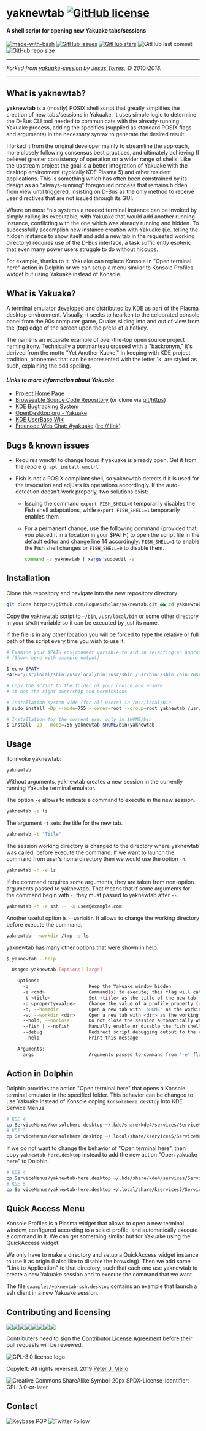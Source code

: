 # yaknewtab [![GitHub license](https://img.shields.io/github/license/RogueScholar/yaknewtab.svg?logo=GNU&style=for-the-badge)](https://github.com/RogueScholar/yaknewtab/blob/master/LICENSE)

#### A shell script for opening new Yakuake tabs/sessions

[![made-with-bash](https://img.shields.io/static/v1.svg?label=Made%20With&message=Bash&color=blue&logo=GNU&style=for-the-badge)](https://www.gnu.org/software/bash/) [![GitHub issues](https://img.shields.io/github/issues/RogueScholar/yaknewtab.svg?logo=GitHub&style=for-the-badge)](https://github.com/RogueScholar/yaknewtab/issues) [![GitHub stars](https://img.shields.io/github/stars/RogueScholar/yaknewtab.svg?logo=GitHub&style=for-the-badge)](https://github.com/RogueScholar/yaknewtab/stargazers) ![GitHub last commit](https://img.shields.io/github/last-commit/RogueScholar/yaknewtab.svg?logo=GitHub&style=for-the-badge) ![GitHub repo size](https://img.shields.io/github/repo-size/RogueScholar/yaknewtab.svg?logo=GitHub&style=for-the-badge)

___
_Forked from [yakuake-session](https://github.com/aplatanado/yakuake-session) by [Jesús Torres](https://github.com/aplatanado), © 2010-2018._
___

## What is yaknewtab?

**yaknewtab** is a (mostly) POSIX shell script that greatly simplifies the creation of new tabs/sessions in Yakuake. It uses simple logic to determine the D-Bus CLI tool needed to communicate with the already-running Yakuake process, adding the specifics (supplied as standard POSIX flags and arguments) in the necessary syntax to generate the desired result.

I forked it from the original developer mainly to streamline the approach, more closely following consensus best practices, and ultimately achieving (I believe) greater consistency of operation on a wider range of shells. Like the upstream project the goal is a better integration of Yakuake with the desktop environment (typically KDE Plasma 5) and other resident applications. This is something which has often been constrained by its design as an "always-running" foreground process that remains hidden from view until triggered, insisting on D-Bus as the only method to receive user directives that are not issued through its GUI.

Where on most *nix systems a needed terminal instance can be invoked by simply calling its executable, with Yakuake that would add another running instance, conflicting with the one which was already running and hidden. To successfully accomplish new instance creation with Yakuake (i.e. telling the hidden instance to show itself and add a new tab in the requested working directory) requires use of the D-Bus interface, a task sufficiently esoteric that even many power users struggle to do without hiccups.

For example, thanks to it, Yakuake can replace Konsole in "Open terminal here" action in Dolphin or we can setup a menu similar to Konsole Profiles widget but using Yakuake instead of Konsole.

## What is Yakuake?

A terminal emulator developed and distributed by KDE as part of the Plasma desktop environment. Visually, it seeks to hearken to the celebrated console panel from the 90s computer game, Quake: sliding into and out of view from the (top) edge of the screen upon the press of a hotkey.

The name is an exquisite example of over-the-top open source project naming irony. Technically a portmanteau crossed with a "backronym," it's derived from the motto "Yet Another Kuake." In keeping with KDE project tradition, phonemes that can be represented with the letter 'k' are styled as such, explaining the odd spelling.

#### _Links to more information about Yakuake_

* [Project Home Page](https://kde.org/applications/system/yakuake/)
* [Browseable Source Code Repository](https://cgit.kde.org/yakuake.git/) (or clone via [git](git://anongit.kde.org/yakuake.git)/[https](https://anongit.kde.org/yakuake.git))
* [KDE Bugtracking System](https://bugs.kde.org/buglist.cgi?component=general&list_id=1612098&product=yakuake&resolution=---)
* [OpenDesktop.org - Yakuake](https://www.linux-apps.com/content/show.php?content=29153)
* [KDE UserBase Wiki](https://userbase.kde.org/Yakuake)
* [Freenode Web Chat: #yakuake](http://webchat.freenode.net/?randomnick=1&channels=%23yakuake&prompt=1&uio=MTY9dHJ1ZSY5PXRydWUmMTI9dHJ1ZQ6c) ([irc:// link](irc://irc.freenode.org/#yakuake))

## Bugs & known issues

* Requires wmctrl to change focus if yakuake is already open. Get it from the repo e.g. `apt install wmctrl`

* Fish is not a POSIX compliant shell, so yaknewtab detects if it is used for the invocation and adjusts its operations accordingly. If the auto-detection doesn't work properly, two solutions exist:
  * Issuing the command `export FISH_SHELL=0` temporarily disables the Fish shell adaptations, while `export FISH_SHELL=1` temporarily enables them

  * For a permanent change, use the following command (provided that you placed it in a location in your $PATH) to open the script file in the default editor and change line 14 accordingly: `FISH_SHELL=1` to enable the Fish shell changes or `FISH_SHELL=0` to disable them.

      ```bash
      command -v yaknewtab | xargs sudoedit -e
      ```

## Installation

Clone this repository and navigate into the new repository directory.

```bash
git clone https://github.com/RogueScholar/yaknewtab.git && cd yaknewtab
```

Copy the yaknewtab script to `~/bin`, `/usr/local/bin` or some other directory in your `$PATH` variable so it can be executed by just its name.

If the file is in any other location you will be forced to type the relative or full path of the script every time you wish to use it.

```bash
# Examine your $PATH environment variable to aid in selecting an appropriate folder
# (Shown here with example output)

$ echo $PATH
PATH="/usr/local/sbin:/usr/local/bin:/usr/sbin:/usr/bin:/sbin:/bin:/usr/games:$HOME/bin"

# Copy the script to the folder of your choice and ensure
# it has the right ownership and permissions

# Installation system-wide (for all users) in /usr/local/bin
$ sudo install -Dp --mode=755 --owner=root --group=root yaknewtab /usr/local/bin/yaknewtab

# Installation for the current user only in $HOME/bin
$ install -Dp --mode=755 yaknewtab $HOME/bin/yaknewtab
```

## Usage

To invoke yaknewtab:

`yaknewtab`

Without arguments, yaknewtab creates a new session in the currently running Yakuake terminal emulator.

The option `-e` allows to indicate a command to execute in the new session.

```bash
yaknewtab -e ls
```

The argument `-t` sets the title for the new tab.

```bash
yaknewtab -t "Title"
```

The session working directory is changed to the directory where yaknewtab
was called, before execute the command. If we want to launch the command from
user's home directory then we would use the option `-h`.

```bash
yaknewtab -h -e ls
```

If the command requires some arguments, they are taken from non-option
arguments passed to yaknewtab. That means that if some arguments for the
command begin with `-`, they must passed to yaknewtab after `--`.

```bash
yaknewtab -h -e ssh -- -X user@example.com
```

Another useful option is `--workdir`. It allows to change the working directory
before execute the command.

```bash
yaknewtab --workdir /tmp -e ls
```

yaknewtab has many other options that were shown in help.

```bash
$ yaknewtab --help

  Usage: yaknewtab [options] [args]

    Options:
      -q                      Keep the Yakuake window hidden
      -e <cmd>                Command(s) to execute; this flag will catch all subsequent arguments, so must be called last
      -t <title>              Set <title> as the title of the new tab
      -p <property=value>     Change the value of a profile property (only for KDE 4)
      -h, --homedir           Open a new tab with '$HOME' as the working directory
      -w, --workdir <dir>     Open a new tab with <dir> as the working directory
      --hold, --noclose       Do not close the session automatically when the command ends
      --fish | --nofish       Manually enable or disable the fish shell autocompletion support
      --debug                 Redirect script debugging output to the console
      --help                  Print this message

    Arguments:
      args                    Arguments passed to command from '-e' flag
```

## Action in Dolphin

Dolphin provides the action "Open terminal here" that opens a Konsole terminal
emulator in the specified folder. This behavior can be changed to use Yakuake
instead of Konsole coping `konsolehere.desktop` into KDE Service Menus.

```bash
# KDE 4
cp ServiceMenus/konsolehere.desktop ~/.kde/share/kde4/services/ServiceMenus/
# KDE 5
cp ServiceMenus/konsolehere.desktop ~/.local/share/kservices5/ServiceMenus/
```

If we do not want to change the behavior of "Open terminal here", then copy
`yaknewtab-here.desktop` instead to add the new action "Open yakuake here" to
Dolphin.

```bash
# KDE 4
cp ServiceMenus/yaknewtab-here.desktop ~/.kde/share/kde4/services/ServiceMenus/
# KDE 5
cp ServiceMenus/yaknewtab-here.desktop ~/.local/share/kservices5/ServiceMenus/
```

## Quick Access Menu

Konsole Profiles is a Plasma widget that allows to open a new terminal window, configured according to a select profile, and automatically execute a command in it. We can get something similar but for Yakuake using the QuickAccess widget.

We only have to make a directory and setup a QuickAccess widget instance to use it as origin (I also like to disable the browsing). Then we add some "Link to Application" to that directory, such that each one use yaknewtab to create a new Yakuake session and to execute the command that we want.

The file `examples/yaknewtab-ssh.desktop` contains an example that launch a ssh client in a new Yakuake session.

## Contributing and licensing

[![](https://sourcerer.io/fame/RogueScholar/RogueScholar/yaknewtab/images/0)](https://sourcerer.io/fame/RogueScholar/RogueScholar/yaknewtab/links/0)[![](https://sourcerer.io/fame/RogueScholar/RogueScholar/yaknewtab/images/1)](https://sourcerer.io/fame/RogueScholar/RogueScholar/yaknewtab/links/1)[![](https://sourcerer.io/fame/RogueScholar/RogueScholar/yaknewtab/images/2)](https://sourcerer.io/fame/RogueScholar/RogueScholar/yaknewtab/links/2)[![](https://sourcerer.io/fame/RogueScholar/RogueScholar/yaknewtab/images/3)](https://sourcerer.io/fame/RogueScholar/RogueScholar/yaknewtab/links/3)[![](https://sourcerer.io/fame/RogueScholar/RogueScholar/yaknewtab/images/4)](https://sourcerer.io/fame/RogueScholar/RogueScholar/yaknewtab/links/4)[![](https://sourcerer.io/fame/RogueScholar/RogueScholar/yaknewtab/images/5)](https://sourcerer.io/fame/RogueScholar/RogueScholar/yaknewtab/links/5)[![](https://sourcerer.io/fame/RogueScholar/RogueScholar/yaknewtab/images/6)](https://sourcerer.io/fame/RogueScholar/RogueScholar/yaknewtab/links/6)[![](https://sourcerer.io/fame/RogueScholar/RogueScholar/yaknewtab/images/7)](https://sourcerer.io/fame/RogueScholar/RogueScholar/yaknewtab/links/7)

Contributers need to sign the [Contributor License Agreement](http://contributoragreements.org/ca-cla-chooser/?beneficiary-name=Peter+J.+Mello&project-name=yaknewtab&project-website=https%3A%2F%2Fgithub.com%2FRogueScholar%2Fyaknewtab&project-email=admin%40petermello.net&process-url=https%3A%2F%2Fgithub.com%2FRogueScholar%2Fyaknewtab&project-jurisdiction=United+States+of+America&agreement-exclusivity=exclusive&fsfe-compliance=&fsfe-fla=&outbound-option=fsfe&outboundlist=GPL-3.0&outboundlist-custom=&medialist=CC-BY-NC-SA-4.0&patent-option=Traditional&your-date=&your-name=&your-title=&your-address=&your-patents=&pos=apply&action=) before their pull requests will be reviewed.

![GPL-3.0 license logo](https://www.gnu.org/graphics/gplv3-with-text-136x68.png)

Copyleft: All rights reversed. 2019 [Peter J. Mello](https://github.com/RogueScholar)

![Creative Commons ShareAlike Symbol-20px](https://user-images.githubusercontent.com/15098724/56478451-5958a680-6464-11e9-944a-f4c744e70f26.png) SPDX-License-Identifier: GPL-3.0-or-later

## Contact

![Keybase PGP](https://img.shields.io/keybase/pgp/rscholar.svg?label=Keybase.io&logo=Keybase&logoColor=white&style=for-the-badge) ![Twitter Follow](https://img.shields.io/twitter/follow/SingularErgoSum.svg?color=orange&label=Follow%20%40SingularErgoSum&logo=Twitter&style=for-the-badge)

